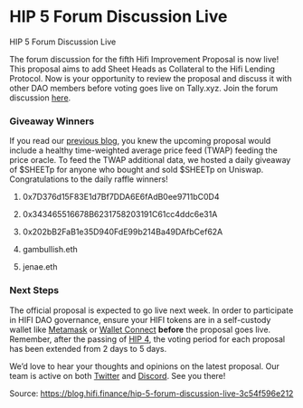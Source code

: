 
# HIP 5 Forum Discussion Live

HIP 5 Forum Discussion Live

The forum discussion for the fifth Hifi Improvement Proposal is now live! This proposal aims to add Sheet Heads as Collateral to the Hifi Lending Protocol. Now is your opportunity to review the proposal and discuss it with other DAO members before voting goes live on Tally.xyz. Join the forum discussion [here](https://forum.hifi.finance/t/hip-5-sheet-heads-collateral/297).

### Giveaway Winners

If you read our [previous blog](https://blog.hifi.finance/sheet-heads-nfts-as-collateral-9ee7c6e4b1c5), you knew the upcoming proposal would include a healthy time-weighted average price feed (TWAP) feeding the price oracle. To feed the TWAP additional data, we hosted a daily giveaway of $SHEETp for anyone who bought and sold $SHEETp on Uniswap. Congratulations to the daily raffle winners!

1. 0x7D376d15F83E1d7Bf7DDA6E6fAdB0ee9711bC0D4

1. 0x343465516678B6231758203191C61cc4ddc6e31A

1. 0x202bB2FaB1e35D940FdE99b214Ba49DAfbCef62A

1. gambullish.eth

1. jenae.eth

### Next Steps

The official proposal is expected to go live next week. In order to participate in HIFI DAO governance, ensure your HIFI tokens are in a self-custody wallet like [Metamask](https://metamask.io/) or [Wallet Connect](https://walletconnect.com/registry/wallets) **before** the proposal goes live. Remember, after the passing of [HIP 4](https://www.tally.xyz/gov/hifi-dao/proposal/2), the voting period for each proposal has been extended from 2 days to 5 days.

We’d love to hear your thoughts and opinions on the latest proposal. Our team is active on both [Twitter](https://twitter.com/poolednft) and [Discord](https://discord.com/invite/B3T9zPJXMf). See you there!


Source: https://blog.hifi.finance/hip-5-forum-discussion-live-3c54f596e212
